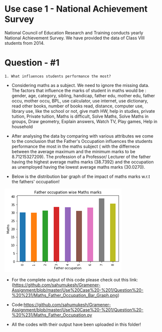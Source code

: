 # Use case 1 - National Achievement Survey
National Council of Education Research and Training conducts yearly National Achievement Survey. We have provided the data of Class VIII students from 2014. 


# Question - #1

    1. What influences students performance the most?
    
- Considering maths as a subject. We need to ignore the missing data.
The factors that influence the marks of student in maths would be :
gender, age, category, sibling, handicap, father edu, mother edu,
father occu, mother occu, BPL, use calculator, use internet, use dictionary,
read other books, number of books read, distance,  computer use, library use,
like the school or not, give math HW, help in studies,
private tuition, Private tuition, Maths is difficult, Solve Maths, Solve Maths in groups,
Draw geometry, Explain answers, Watch TV, Play games, Help in household

- After analysing the data by comparing with various attributes we come to the conclusion 
that the Father's Occupation influences the students performance the most in the maths subject ( with the differnece between the average maximum and the minimum marks to be 8.71215327209). The profession of a Professor/ Lecturer of the father having the highest average maths marks (38.7392) and the occupation as unemployed having the lowest average maths marks (30.0270).

- Below is the distribution bar graph of the impact of maths marks w.r.t the fathers' occupation!

![father-occupation-bar-graph](https://github.com/sahumukesh/Gramener-Assignment/blob/master/Use%20Case%20-%201/Question%20-%20%231/father-occupation-bar-graph.png)

- For the complete output of this code please check out this link:
(https://github.com/sahumukesh/Gramener-Assignment/blob/master/Use%20Case%20-%201/Question%20-%20%231/Maths_Father_Occupation_Bar_Graph.png)

- Code:https://github.com/sahumukesh/Gramener-Assignment/blob/master/Use%20Case%20-%201/Question%20-%20%231/Maths_Father_Occupation.py

- All the codes with their output have been uploaded in this folder!
